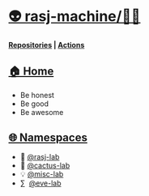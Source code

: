 # [👽 rasj-machine/👨‍💻](https://github.com/orgs/rasj-machine)

#### [Repositories](https://github.com/orgs/rasj-machine/repositories?q=visibility%3Aprivate+archived%3Afalse) | [Actions](https://github.com/rasj-machine/.github/actions)


## [🏠 Home](https://github.com/rasj-machine/home)

- Be honest
- Be good
- Be awesome

## [🌐 Namespaces](https://github.com/rasj-machine/code/tree/main/namespaces)
- 🧙 [@rasj-lab](https://github.com/rasj-lab/codebase)
- 🌵 [@cactus-lab](https://github.com/rasj-lab-cactus/codebase)
- 💡 [@misc-lab](https://github.com/rasj-lab-misc/codebase)
- ∑ &nbsp;[@eve-lab](https://github.com/evemeve-lab/codebase)
